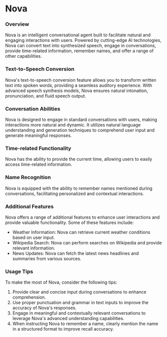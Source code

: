 # Nova
### Overview
Nova is an intelligent conversational agent built to facilitate natural and engaging interactions with users. Powered by cutting-edge AI technologies, Nova can convert text into synthesized speech, engage in conversations, provide time-related information, remember names, and offer a range of other capabilities.

### Text-to-Speech Conversion
Nova's text-to-speech conversion feature allows you to transform written text into spoken words, providing a seamless auditory experience. With advanced speech synthesis models, Nova ensures natural intonation, pronunciation, and fluid speech output.

### Conversation Abilities
Nova is designed to engage in standard conversations with users, making interactions more natural and dynamic. It utilizes natural language understanding and generation techniques to comprehend user input and generate meaningful responses.

### Time-related Functionality
Nova has the ability to provide the current time, allowing users to easily access time-related information.

### Name Recognition
Nova is equipped with the ability to remember names mentioned during conversations, facilitating personalized and contextual interactions.

### Additional Features
Nova offers a range of additional features to enhance user interactions and provide valuable functionality. Some of these features include:

- Weather Information: Nova can retrieve current weather conditions based on user input.
- Wikipedia Search: Nova can perform searches on Wikipedia and provide relevant information.
- News Updates: Nova can fetch the latest news headlines and summaries from various sources.


### Usage Tips
To make the most of Nova, consider the following tips:

1. Provide clear and concise input during conversations to enhance comprehension.
2. Use proper punctuation and grammar in text inputs to improve the accuracy of Nova's responses.
3. Engage in meaningful and contextually relevant conversations to leverage Nova's advanced understanding capabilities.
4. When instructing Nova to remember a name, clearly mention the name in a structured format to improve recall accuracy.